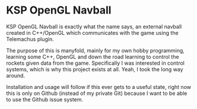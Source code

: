 KSP OpenGL Navball
==================

KSP OpenGL Navball is exactly what the name says, an external navball created
in C++/OpenGL which communicates with the game using the Telemachus plugin.

The purpose of this is manyfold, mainly for my own hobby programming, learning
some C++, OpenGL and down the road learning to control the rockets given data
from the game. Specifically I was interested in control systems, which is why
this project exists at all. Yeah, I took the long way around.

Installation and usage will follow if this ever gets to a useful state, right
now this is only on Github (instead of my private Git) because I want to be
able to use the Github issue system.
